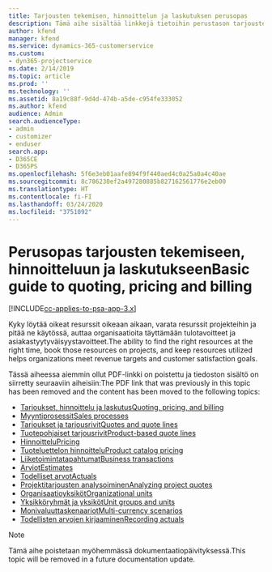 ```yaml
---
title: Tarjousten tekemisen, hinnoittelun ja laskutuksen perusopas
description: Tämä aihe sisältää linkkejä tietoihin perustason tarjousten tekemisestä, hinnoittelusta ja laskutuksesta Project Service Automationissa.
author: kfend
manager: kfend
ms.service: dynamics-365-customerservice
ms.custom:
- dyn365-projectservice
ms.date: 2/14/2019
ms.topic: article
ms.prod: ''
ms.technology: ''
ms.assetid: 8a19c88f-9d4d-474b-a5de-c954fe333052
ms.author: kfend
audience: Admin
search.audienceType:
- admin
- customizer
- enduser
search.app:
- D365CE
- D365PS
ms.openlocfilehash: 5f6e3eb01aafe894f9f440aed4c0a25a0a4c40ae
ms.sourcegitcommit: 8c786230ef2a497280885b827162561776e2eb00
ms.translationtype: HT
ms.contentlocale: fi-FI
ms.lasthandoff: 03/24/2020
ms.locfileid: "3751092"
---
```

# <a name="basic-guide-to-quoting-pricing-and-billing"></a><span data-ttu-id="06aa3-103">Perusopas tarjousten tekemiseen, hinnoitteluun ja laskutukseen</span><span class="sxs-lookup"><span data-stu-id="06aa3-103">Basic guide to quoting, pricing and billing</span></span>

[!INCLUDE[cc-applies-to-psa-app-3.x](../../includes/cc-applies-to-psa-app-3x.md)]

<span data-ttu-id="06aa3-104">Kyky löytää oikeat resurssit oikeaan aikaan, varata resurssit projekteihin ja pitää ne käytössä, auttaa organisaatioita täyttämään tulotavoitteet ja asiakastyytyväisyystavoitteet.</span><span class="sxs-lookup"><span data-stu-id="06aa3-104">The ability to find the right resources at the right time, book those resources on projects, and keep resources utilized helps organizations meet revenue targets and customer satisfaction goals.</span></span> 

<span data-ttu-id="06aa3-105">Tässä aiheessa aiemmin ollut PDF-linkki on poistettu ja tiedoston sisältö on siirretty seuraaviin aiheisiin:</span><span class="sxs-lookup"><span data-stu-id="06aa3-105">The PDF link that was previously in this topic has been removed and the content has been moved to the following topics:</span></span>

- [<span data-ttu-id="06aa3-106">Tarjoukset, hinnoittelu ja laskutus</span><span class="sxs-lookup"><span data-stu-id="06aa3-106">Quoting, pricing, and billing</span></span>](../quote-bill-price.md)
- [<span data-ttu-id="06aa3-107">Myyntiprosessit</span><span class="sxs-lookup"><span data-stu-id="06aa3-107">Sales processes</span></span>](../basic-sales-process.md)
- [<span data-ttu-id="06aa3-108">Tarjoukset ja tarjousrivit</span><span class="sxs-lookup"><span data-stu-id="06aa3-108">Quotes and quote lines</span></span>](../basic-quote-lines.md)
- [<span data-ttu-id="06aa3-109">Tuotepohjaiset tarjousrivit</span><span class="sxs-lookup"><span data-stu-id="06aa3-109">Product-based quote lines</span></span>](../product-based-quote-lines.md)
- [<span data-ttu-id="06aa3-110">Hinnoittelu</span><span class="sxs-lookup"><span data-stu-id="06aa3-110">Pricing</span></span>](../basic-pricing.md)
- [<span data-ttu-id="06aa3-111">Tuoteluettelon hinnoittelu</span><span class="sxs-lookup"><span data-stu-id="06aa3-111">Product catalog pricing</span></span>](../product-catalog-pricing.md)
- [<span data-ttu-id="06aa3-112">Liiketoimintatapahtumat</span><span class="sxs-lookup"><span data-stu-id="06aa3-112">Business transactions</span></span>](../basic-business-transactions.md)
- [<span data-ttu-id="06aa3-113">Arviot</span><span class="sxs-lookup"><span data-stu-id="06aa3-113">Estimates</span></span>](../estimates.md)
- [<span data-ttu-id="06aa3-114">Todelliset arvot</span><span class="sxs-lookup"><span data-stu-id="06aa3-114">Actuals</span></span>](../actuals.md)
- [<span data-ttu-id="06aa3-115">Projektitarjousten analysoiminen</span><span class="sxs-lookup"><span data-stu-id="06aa3-115">Analyzing project quotes</span></span>](../basic-analyzing-quotes.md)
- [<span data-ttu-id="06aa3-116">Organisaatioyksiköt</span><span class="sxs-lookup"><span data-stu-id="06aa3-116">Organizational units</span></span>](../advanced-organizational.md)
- [<span data-ttu-id="06aa3-117">Yksikköryhmät ja yksiköt</span><span class="sxs-lookup"><span data-stu-id="06aa3-117">Unit groups and units</span></span>](../advanced-units.md)
- [<span data-ttu-id="06aa3-118">Monivaluuttaskenaariot</span><span class="sxs-lookup"><span data-stu-id="06aa3-118">Multi-currency scenarios</span></span>](../advanced-currency.md)
- [<span data-ttu-id="06aa3-119">Todellisten arvojen kirjaaminen</span><span class="sxs-lookup"><span data-stu-id="06aa3-119">Recording actuals</span></span>](../advanced-actuals.md)

> [!NOTE]
> <span data-ttu-id="06aa3-120">Tämä aihe poistetaan myöhemmässä dokumentaatiopäivityksessä.</span><span class="sxs-lookup"><span data-stu-id="06aa3-120">This topic will be removed in a future documentation update.</span></span> 
